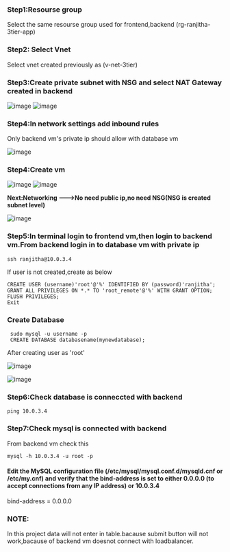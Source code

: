### Step1:Resourse group

Select the same resourse group used for frontend,backend (rg-ranjitha-3tier-app)

### Step2: Select Vnet

Select vnet created previously as (v-net-3tier)

### Step3:Create private subnet with NSG and select NAT Gateway created in backend

![image](https://github.com/user-attachments/assets/aeda767a-1b4e-4550-953f-48b9face6b89)
![image](https://github.com/user-attachments/assets/f873882a-a894-4e67-a52e-5e8c9a85aab5)

### Step4:In network settings add inbound rules

Only backend vm's private ip should allow with database vm

![image](https://github.com/user-attachments/assets/f4e77e74-858a-4439-a9f9-8994d4fbebd1)

### Step4:Create vm

![image](https://github.com/user-attachments/assets/7fbae074-a12c-425c-812d-72a433f90980)
![image](https://github.com/user-attachments/assets/6e1097c9-2bf9-41ee-a43f-ae6cd18d514a)

**Next:Networking --->No need public ip,no need NSG(NSG is created subnet level)**

![image](https://github.com/user-attachments/assets/e9ebd14d-5088-4a4b-a1f7-1b293b32abca)

### Step5:In terminal login to frontend vm,then login to backend vm.From backend login in to database vm with private ip
```
ssh ranjitha@10.0.3.4
```

If user is not created,create as below
```
CREATE USER (username)'root'@'%' IDENTIFIED BY (password)'ranjitha';
GRANT ALL PRIVILEGES ON *.* TO 'root_remote'@'%' WITH GRANT OPTION;
FLUSH PRIVILEGES;
Exit
```
### Create Database
```
 sudo mysql -u username -p
 CREATE DATABASE databasename(mynewdatabase);
```
After creating user as 'root' 

![image](https://github.com/user-attachments/assets/82fe3029-1cf6-4ca1-8088-1c4c8150dbd8)

![image](https://github.com/user-attachments/assets/6e131392-ed21-4fec-a12f-b6f6ef4ed7fa)

### Step6:Check database is conneccted with backend
```
ping 10.0.3.4
```
### Step7:Check mysql is connected with backend
From backend vm check this
```
mysql -h 10.0.3.4 -u root -p
```
#### Edit the MySQL configuration file (/etc/mysql/mysql.conf.d/mysqld.cnf or /etc/my.cnf) and verify that the bind-address is set to either 0.0.0.0 (to accept connections from any IP address) or 10.0.3.4 

bind-address = 0.0.0.0
### NOTE:
In this project data will not enter in table.bacause submit button will not work,bacause of backend vm doesnot connect with loadbalancer.
